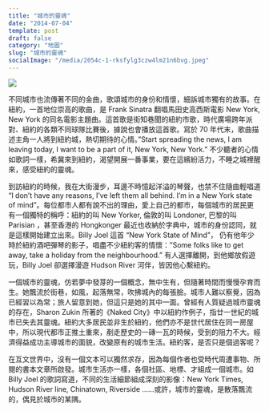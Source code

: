 ```yaml
---
title: "城市的靈魂"
date: "2014-07-04"
template: post
draft: false
category: "地圖"
slug: "城市的靈魂"
socialImage: "/media/2054c-1-rksfylg3czw4lm21n6bvg.jpeg"
---
```


![](/media/2054c-1-rksfylg3czw4lm21n6bvg.jpeg)

不同城市也流傳著不同的金曲，歌頌城市的身份和情懷，細訴城市獨有的故事。在紐約，一首地位崇高的歌曲，是 Frank Sinatra 翻唱馬田史高西斯電影 New York, New York 的同名電影主題曲。這首歌是街知巷聞的紐約市歌，時代廣場跨年派對、紐約的各類不同球隊比賽後，據說也會播放這首歌。寫於 70 年代末，歌曲描述主角一人將到紐約城，熱切期待的心情。”Start spreading the news, I am leaving today, I want to be a part of it, New York, New York.” 不少聽者的心情如歌詞一樣，希冀來到紐約，渴望開展一番事業，要在這繽紛活力，不睡之城裡醒來，感受紐約的靈魂。

到訪紐約的時候，我在大街漫步，耳邊不時憶起洋溢的琴聲，也禁不住隨曲輕唱道 “I don’t have any reasons, I’ve left them all behind. I’m in a New York state of mind”。每位都市人都有說不出的理由，愛上自己的都市，每個城市的居民更有一個獨特的稱呼：紐約的叫 New Yorker, 倫敦的叫 Londoner, 巴黎的叫 Parisian ，甚至香港的 Hongkonger 最近也收納於字典中，城市的身份認同，就是這樣開始建立出來。Billy Joel 這首 “New York State of Mind”， 仍有他年少時於紐約酒吧彈琴的影子，唱盡不少紐約客的情懷：”Some folks like to get away, take a holiday from the neighbourhood.” 有人選擇離開，到他鄉放假遊玩，Billy Joel 卻選擇漫遊 Hudson River 河伴，皆因他心繫紐約。

一個城市的靈魂，仿若夢中發芽的一個概念，無中生有，但隨著時間而慢慢孕育而生。她飄流於街巷，如風，起落無常，吹拂城內的每張臉。城市人難以察覺，因為已經習以為常；旅人留意到她，但這只是她的其中一面。曾經有人質疑過城市靈魂的存在，Sharon Zukin 所著的《Naked City》中以紐約作例子，指廿一世紀的城市已失去其靈魂。紐約大多居民並非生於紐約，他們亦不是世代居住在同一房屋中，所以現代都市正推土重來，剷走歷史的一磚一瓦的時候，受到的阻力不大。經濟得益成功主導城市的面貌，改變原有的城市生活。紐約客，是否只是個過客呢？

在互文世界中，沒有一個文本可以獨然求存，因為每個作者也受時代周遭事物、所閱的書本文章所啟發。城市生活亦一樣，各個社區、地標、才組成一個城市。如 Billy Joel 的歌詞寫道，不同的生活細節組成深刻的影像：New York Times, Hudson River line, Chinatown, Riverside ……或許，城市的靈魂，是散落飄流的，偶見於城市的某隅。
